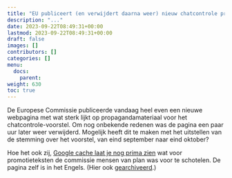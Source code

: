 ```yaml
---
title: "EU publiceert (en verwijdert daarna weer) nieuw chatcontrole propagandamateriaal"
description: "..."
date: 2023-09-22T08:49:31+00:00
lastmod: 2023-09-22T08:49:31+00:00
draft: false
images: []
contributors: []
categories: []
menu:
  docs:
    parent: 
weight: 630
toc: true
---
```


De Europese Commissie publiceerde vandaag heel even een nieuwe webpagina met wat sterk lijkt op propagandamateriaal voor het chatcontrole-voorstel. Om nog onbekende redenen was de pagina een paar uur later weer verwijderd. Mogelijk heeft dit te maken met het uitstellen van de stemming over het voorstel, van eind september naar eind oktober?

Hoe het ook zij, [Google cache laat je nog prima zien](https://webcache.googleusercontent.com/search?q=cache:KnB7GCrflnoJ:https://www.consilium.europa.eu/en/policies/protect-against-child-seksualiteit-abuse/) wat voor promotieteksten de commissie mensen van plan was voor te schotelen. De pagina zelf is in het Engels. (Hier ook [gearchiveerd](https://archive.ph/kzJV1).)
